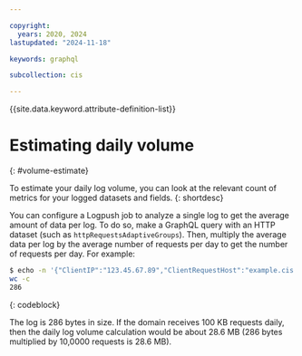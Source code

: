 ```yaml
---

copyright:
  years: 2020, 2024
lastupdated: "2024-11-18"

keywords: graphql

subcollection: cis

---
```


{{site.data.keyword.attribute-definition-list}}

# Estimating daily volume
{: #volume-estimate}

To estimate your daily log volume, you can look at the relevant count of metrics for your logged datasets and fields.
{: shortdesc}

You can configure a Logpush job to analyze a single log to get the average amount of data per log. To do so, make a GraphQL query with an HTTP dataset (such as `httpRequestsAdaptiveGroups`). Then, multiply the average data per log by the average number of requests per day to get the number of requests per day. For example:

```sh
$ echo -n '{"ClientIP":"123.45.67.89","ClientRequestHost":"example.cis.com","ClientRequestMethod":"GET","ClientRequestURI":"/shark/sl-12345","EdgeEndTimestamp":1724947703387000000,"EdgeResponseBytes":495,"EdgeResponseStatus":200,"EdgeStartTimestamp":1724947703256000000,"RayID":"ffadcca953ea3908"}' | \
wc -c
286
```
{: codeblock}

The log is 286 bytes in size. If the domain receives 100 KB requests daily, then the daily log volume calculation would be about 28.6 MB (286 bytes multiplied by 10,0000 requests is 28.6 MB).
